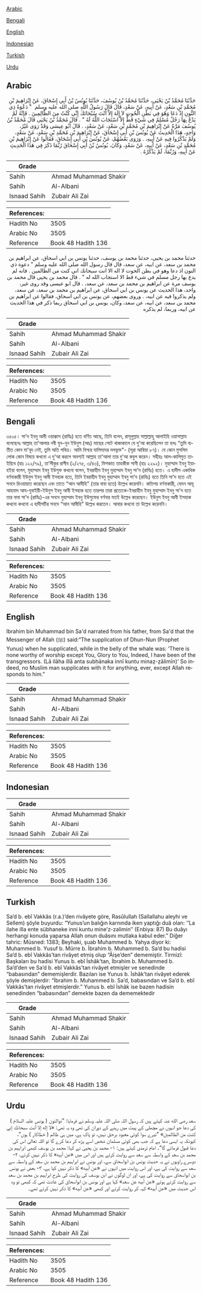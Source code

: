 [Arabic](#arabic)

[Bengali](#bengali)

[English](#english)

[Indonesian](#indonesian)

[Turkish](#turkish)

[Urdu](#urdu)

## Arabic


<div dir="rtl" lang="ar" style={{fontSize:'larger',backgroundColor:'#f8f9fa',padding:20}}>
حَدَّثَنَا مُحَمَّدُ بْنُ يَحْيَى، حَدَّثَنَا مُحَمَّدُ بْنُ يُوسُفَ، حَدَّثَنَا يُونُسُ بْنُ أَبِي إِسْحَاقَ، عَنْ إِبْرَاهِيمَ بْنِ مُحَمَّدِ بْنِ سَعْدٍ، عَنْ أَبِيهِ، عَنْ سَعْدٍ، قَالَ قَالَ رَسُولُ اللَّهِ صلى الله عليه وسلم ‏ "‏ دَعْوَةُ ذِي النُّونِ إِذْ دَعَا وَهُوَ فِي بَطْنِ الْحُوتِ لاَ إِلَهَ إِلاَّ أَنْتَ سُبْحَانَكَ إِنِّي كُنْتُ مِنَ الظَّالِمِينَ ‏.‏ فَإِنَّهُ لَمْ يَدْعُ بِهَا رَجُلٌ مُسْلِمٌ فِي شَيْءٍ قَطُّ إِلاَّ اسْتَجَابَ اللَّهُ لَهُ ‏"‏ ‏.‏ قَالَ مُحَمَّدُ بْنُ يَحْيَى قَالَ مُحَمَّدُ بْنُ يُوسُفَ مَرَّةً عَنْ إِبْرَاهِيمَ بْنِ مُحَمَّدِ بْنِ سَعْدٍ، عَنْ سَعْدٍ، ‏.‏ قَالَ أَبُو عِيسَى وَقَدْ رَوَى غَيْرُ، وَاحِدٍ، هَذَا الْحَدِيثَ عَنْ يُونُسَ بْنِ أَبِي إِسْحَاقَ، عَنْ إِبْرَاهِيمَ بْنِ مُحَمَّدِ بْنِ سَعْدٍ، عَنْ سَعْدٍ، وَلَمْ يَذْكُرُوا فِيهِ عَنْ أَبِيهِ، ‏.‏ وَرَوَى بَعْضُهُمْ، عَنْ يُونُسَ بْنِ أَبِي إِسْحَاقَ، فَقَالُوا عَنْ إِبْرَاهِيمَ بْنِ مُحَمَّدِ بْنِ سَعْدٍ، عَنْ أَبِيهِ، عَنْ سَعْدٍ، وَكَانَ، يُونُسُ بْنُ أَبِي إِسْحَاقَ رُبَّمَا ذَكَرَ فِي هَذَا الْحَدِيثِ عَنْ أَبِيهِ، وَرُبَّمَا، لَمْ يَذْكُرْهُ ‏.‏
</div>
<div style={{backgroundColor:'#f8f9fa',padding:20, marginBottom: 10}}><table> <thead> <tr> <th>Grade</th> <th></th> </tr> </thead> <tbody> <tr><td>Sahih</td><td>Ahmad Muhammad Shakir</td></tr><tr><td>Sahih</td><td>Al-Albani</td></tr><tr><td>Isnaad Sahih</td><td>Zubair Ali Zai</td></tr></tbody></table><table> <thead> <tr> <th>References:</th> <th></th> </tr> </thead> <tbody><tr><td>Hadith No</td><td>3505</td></tr><tr><td>Arabic No</td><td>3505</td></tr><tr><td>Reference</td><td>Book 48 Hadith 136</td></tr></tbody></table></div>


<div dir="rtl" lang="ar" style={{fontSize:'larger',backgroundColor:'#f8f9fa',padding:20}}>
حدثنا محمد بن يحيى، حدثنا محمد بن يوسف، حدثنا يونس بن ابي اسحاق، عن ابراهيم بن محمد بن سعد، عن ابيه، عن سعد، قال قال رسول الله صلى الله عليه وسلم " دعوة ذي النون اذ دعا وهو في بطن الحوت لا اله الا انت سبحانك اني كنت من الظالمين . فانه لم يدع بها رجل مسلم في شيء قط الا استجاب الله له " . قال محمد بن يحيى قال محمد بن يوسف مرة عن ابراهيم بن محمد بن سعد، عن سعد، . قال ابو عيسى وقد روى غير، واحد، هذا الحديث عن يونس بن ابي اسحاق، عن ابراهيم بن محمد بن سعد، عن سعد، ولم يذكروا فيه عن ابيه، . وروى بعضهم، عن يونس بن ابي اسحاق، فقالوا عن ابراهيم بن محمد بن سعد، عن ابيه، عن سعد، وكان، يونس بن ابي اسحاق ربما ذكر في هذا الحديث عن ابيه، وربما، لم يذكره
</div>
<div style={{backgroundColor:'#f8f9fa',padding:20, marginBottom: 10}}><table> <thead> <tr> <th>Grade</th> <th></th> </tr> </thead> <tbody> <tr><td>Sahih</td><td>Ahmad Muhammad Shakir</td></tr><tr><td>Sahih</td><td>Al-Albani</td></tr><tr><td>Isnaad Sahih</td><td>Zubair Ali Zai</td></tr></tbody></table><table> <thead> <tr> <th>References:</th> <th></th> </tr> </thead> <tbody><tr><td>Hadith No</td><td>3505</td></tr><tr><td>Arabic No</td><td>3505</td></tr><tr><td>Reference</td><td>Book 48 Hadith 136</td></tr></tbody></table></div>

## Bengali


<div dir="ltr" lang="bn" style={{fontSize:'larger',backgroundColor:'#f8f9fa',padding:20}}>
৩৫০৫। সা'দ ইবনু আবী ওয়াক্কাস (রাযিঃ) হতে বর্ণিত আছে, তিনি বলেন, রাসূলুল্লাহ সাল্লাল্লাহু আলাইহি ওয়াসাল্লাম বলেছেনঃ আল্লাহ তা'আলার নবী যুন-নূন ইউনুস (আঃ) মাছের পেটে থাকাকালে যে দু'আ করেছিলেন তা হলঃ “তুমি ব্যতীত কোন মা'বূদ নেই, তুমি অতি পবিত্র। আমি নিশ্চয় যালিমদের দলভুক্ত"- (সূরা আম্বিয়া ৮৭)। যে কোন মুসলিম লোক কোন বিষয়ে কখনো এ দু'আ করলে অবশ্যই আল্লাহ তা'আলা তার দু'আ কবুল করেন। সহীহঃ আল-কালিমুত তাইয়্যিব (হাঃ ১২২/৭৯), তা’লীকুর রাগীব (২/২৭৫, ৩/৪৩), মিশকাত তাহকীক সানী (হাঃ ২২৯২)। মুহাম্মাদ ইবনু ইয়াহইয়া বলেন, মুহাম্মাদ ইবনু ইউসুফ কখনো বলেন, ইবরাহীম ইবনু মুহাম্মাদ ইবনু সা'দ (রাযিঃ) হতে। এ হাদীস একাধিক বর্ণনাকারী ইউনুস ইবনু আবী ইসহাক হতে, তিনি ইবরাহীম ইবনু মুহাম্মাদ ইবনু সা'দ (রাযিঃ) হতে তিনি সা'দ হতে এই সনদে রিওয়ায়াত করেছেন এবং তাতে “আন আবীহি" (তার বাবা হতে) উল্লেখ করেননি। কতিপয় বর্ণনাকারী, যেমন আবূ আহমাদ আয-যুবাইরী-ইউনুস ইবনু আবী ইসহাক হতে তারপর তারা প্রত্যেকে-ইবরাহীম ইবনু মুহাম্মাদ ইবনু সা'দ হতে তার বাবা সা'দ (রাযিঃ)-এর সনদে মুহাম্মাদ ইবনু ইউসুফের বর্ণনার মতই উল্লেখ করেছেন। ইউনুস ইবনু আবী ইসহাক কখনো কখনো এ হাদীসটির সনদে “আন আবীহি" উল্লেখ করতেন। আবার কখনো তা উল্লেখ করেননি।
</div>
<div style={{backgroundColor:'#f8f9fa',padding:20, marginBottom: 10}}><table> <thead> <tr> <th>Grade</th> <th></th> </tr> </thead> <tbody> <tr><td>Sahih</td><td>Ahmad Muhammad Shakir</td></tr><tr><td>Sahih</td><td>Al-Albani</td></tr><tr><td>Isnaad Sahih</td><td>Zubair Ali Zai</td></tr></tbody></table><table> <thead> <tr> <th>References:</th> <th></th> </tr> </thead> <tbody><tr><td>Hadith No</td><td>3505</td></tr><tr><td>Arabic No</td><td>3505</td></tr><tr><td>Reference</td><td>Book 48 Hadith 136</td></tr></tbody></table></div>

## English


<div dir="ltr" lang="en" style={{fontSize:'larger',backgroundColor:'#f8f9fa',padding:20}}>
Ibrahim bin Muhammad bin Sa'd narrated from his father, from Sa'd that the Messenger of Allah (ﷺ) said:“The supplication of Dhun-Nun (Prophet Yunus) when he supplicated, while in the belly of the whale was: ‘There is none worthy of worship except You, Glory to You, Indeed, I have been of the transgressors. (Lā ilāha illā anta subḥānaka innī kuntu minaẓ-ẓālimīn)’ So indeed, no Muslim man supplicates with it for anything, ever, except Allah responds to him.”
</div>
<div style={{backgroundColor:'#f8f9fa',padding:20, marginBottom: 10}}><table> <thead> <tr> <th>Grade</th> <th></th> </tr> </thead> <tbody> <tr><td>Sahih</td><td>Ahmad Muhammad Shakir</td></tr><tr><td>Sahih</td><td>Al-Albani</td></tr><tr><td>Isnaad Sahih</td><td>Zubair Ali Zai</td></tr></tbody></table><table> <thead> <tr> <th>References:</th> <th></th> </tr> </thead> <tbody><tr><td>Hadith No</td><td>3505</td></tr><tr><td>Arabic No</td><td>3505</td></tr><tr><td>Reference</td><td>Book 48 Hadith 136</td></tr></tbody></table></div>

## Indonesian


<div dir="ltr" lang="id" style={{fontSize:'larger',backgroundColor:'#f8f9fa',padding:20}}>

</div>
<div style={{backgroundColor:'#f8f9fa',padding:20, marginBottom: 10}}><table> <thead> <tr> <th>Grade</th> <th></th> </tr> </thead> <tbody> <tr><td>Sahih</td><td>Ahmad Muhammad Shakir</td></tr><tr><td>Sahih</td><td>Al-Albani</td></tr><tr><td>Isnaad Sahih</td><td>Zubair Ali Zai</td></tr></tbody></table><table> <thead> <tr> <th>References:</th> <th></th> </tr> </thead> <tbody><tr><td>Hadith No</td><td>3505</td></tr><tr><td>Arabic No</td><td>3505</td></tr><tr><td>Reference</td><td>Book 48 Hadith 136</td></tr></tbody></table></div>

## Turkish


<div dir="ltr" lang="tr" style={{fontSize:'larger',backgroundColor:'#f8f9fa',padding:20}}>
Sa’d b. ebî Vakkâs (r.a.)’den rivâyete göre, Rasûlullah (Sallallahu aleyhi ve Sellem) şöyle buyurdu: “Yunus’un balığın karnında iken yaptığı duâ olan: ‘’La ilahe illa ente sübhaneke inni kuntu mine’z-zalimin’’ (Enbiya: 87) Bu duâyı herhangi konuda yaparsa Allah onun duâsını mutlaka kabul eder.” Diğer tahric: Müsned: 1383; Beyhaki, şuab Muhammed b. Yahya diyor ki: Muhammed b. Yusuf b. Mürre b. İbrahim b. Muhammed b. Sa’d bu hadisi Sa’d b. ebî Vakkâs’tan rivâyet etmiş olup “Âişe’den” dememiştir. Tirmizî: Başkaları bu hadisi Yunus b. ebî İshâk’tan, İbrahim b. Muhammed b. Sa’d’den ve Sa’d b. ebî Vakkâs’tan rivâyet etmişler ve senedinde “babasından” dememişlerdir. Bazıları ise Yunus b. İshâk’tan rivâyet ederek şöyle demişlerdir: “İbrahim b. Muhammed b. Sa’d, babasından ve Sa’d b. ebî Vakkâs’tan rivâyet etmişlerdir.” Yunus b. ebî İshâk ise bazen hadisin senedinden “babasından” demekte bazen da dememektedir
</div>
<div style={{backgroundColor:'#f8f9fa',padding:20, marginBottom: 10}}><table> <thead> <tr> <th>Grade</th> <th></th> </tr> </thead> <tbody> <tr><td>Sahih</td><td>Ahmad Muhammad Shakir</td></tr><tr><td>Sahih</td><td>Al-Albani</td></tr><tr><td>Isnaad Sahih</td><td>Zubair Ali Zai</td></tr></tbody></table><table> <thead> <tr> <th>References:</th> <th></th> </tr> </thead> <tbody><tr><td>Hadith No</td><td>3505</td></tr><tr><td>Arabic No</td><td>3505</td></tr><tr><td>Reference</td><td>Book 48 Hadith 136</td></tr></tbody></table></div>

## Urdu


<div dir="rtl" lang="ur" style={{fontSize:'larger',backgroundColor:'#f8f9fa',padding:20}}>
سعد رضی الله عنہ کہتے ہیں کہ رسول اللہ صلی اللہ علیہ وسلم نے فرمایا: ”ذوالنون ( یونس علیہ السلام ) کی دعا جو انہوں نے مچھلی کے پیٹ میں رہنے کے دوران کی تھی وہ یہ تھی: «لا إله إلا أنت سبحانك إني كنت من الظالمين» ”تیرے سوا کوئی معبود برحق نہیں، تو پاک ہے، میں ہی ظالم ( خطاکار ) ہوں“، کیونکہ یہ ایسی دعا ہے کہ جب بھی کوئی مسلمان شخص اسے پڑھ کر دعا کرے گا تو اللہ تعالیٰ اس کی دعا قبول فرمائے گا“۔ امام ترمذی کہتے ہیں: ۱- محمد بن یحییٰ نے کہا: محمد بن یوسف کبھی ابراہیم بن محمد بن سعد کے واسطہ سے سعد سے روایت کرتے ہیں اور اس میں «عن أبيه» کا ذکر نہیں کرتے، ۲- دوسرے راویوں نے یہ حدیث یونس بن ابواسحاق سے، اور یونس نے ابراہیم بن محمد بن سعد کے واسطہ سے سعد سے روایت کی ہے، اور اس روایت میں انہوں نے «عن أبيه» کا ذکر نہیں کیا ہے، ۳- بعض نے یونس بن ابواسحاق سے روایت کی ہے، اور ان لوگوں نے ابن یوسف کی روایت کی طرح ابراہیم بن محمد بن سعد سے روایت کرتے ہوئے «عن أبيه عن سعد» کہا ہے اور یونس بن ابواسحاق کی عادت تھی کہ کبھی تو وہ اس حدیث میں «عن أبيه» کہہ کر روایت کرتے اور کبھی «عن أبيه» کا ذکر نہیں کرتے تھے۔
</div>
<div style={{backgroundColor:'#f8f9fa',padding:20, marginBottom: 10}}><table> <thead> <tr> <th>Grade</th> <th></th> </tr> </thead> <tbody> <tr><td>Sahih</td><td>Ahmad Muhammad Shakir</td></tr><tr><td>Sahih</td><td>Al-Albani</td></tr><tr><td>Isnaad Sahih</td><td>Zubair Ali Zai</td></tr></tbody></table><table> <thead> <tr> <th>References:</th> <th></th> </tr> </thead> <tbody><tr><td>Hadith No</td><td>3505</td></tr><tr><td>Arabic No</td><td>3505</td></tr><tr><td>Reference</td><td>Book 48 Hadith 136</td></tr></tbody></table></div>